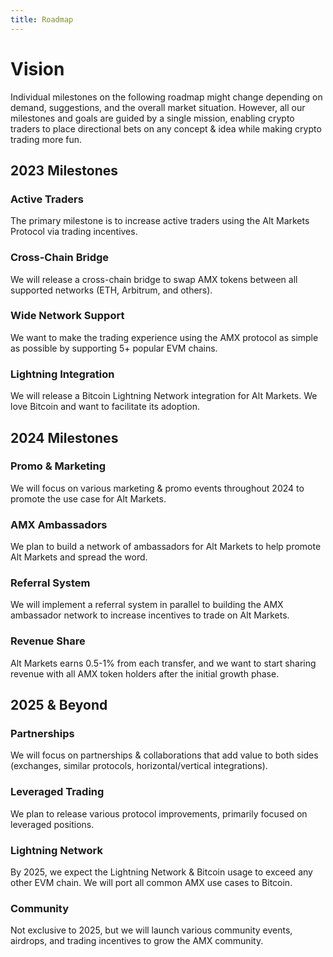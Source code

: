 ```yaml
---
title: Roadmap
---
```


# Vision
Individual milestones on the following roadmap might change depending on demand, suggestions, and the overall market situation. However, all our milestones and goals are guided by a single mission, enabling crypto traders to place directional bets on any concept & idea while making crypto trading more fun.

## 2023 Milestones
### Active Traders
The primary milestone is to increase active traders using the Alt Markets Protocol via trading incentives.

### Cross-Chain Bridge
We will release a cross-chain bridge to swap AMX tokens between all supported networks (ETH, Arbitrum, and others).

### Wide Network Support
We want to make the trading experience using the AMX protocol as simple as possible by supporting 5+ popular EVM chains.

### Lightning Integration
We will release a Bitcoin Lightning Network integration for Alt Markets. We love Bitcoin and want to facilitate its adoption.

## 2024 Milestones
### Promo & Marketing
We will focus on various marketing & promo events throughout 2024 to promote the use case for Alt Markets.

### AMX Ambassadors
We plan to build a network of ambassadors for Alt Markets to help promote Alt Markets and spread the word.

### Referral System
We will implement a referral system in parallel to building the AMX ambassador network to increase incentives to trade on Alt Markets.

### Revenue Share
Alt Markets earns 0.5-1% from each transfer, and we want to start sharing revenue with all AMX token holders after the initial growth phase.

## 2025 & Beyond
### Partnerships
We will focus on partnerships & collaborations that add value to both sides (exchanges, similar protocols, horizontal/vertical integrations).

### Leveraged Trading
We plan to release various protocol improvements, primarily focused on leveraged positions.

### Lightning Network
By 2025, we expect the Lightning Network & Bitcoin usage to exceed any other EVM chain. We will port all common AMX use cases to Bitcoin.

### Community
Not exclusive to 2025, but we will launch various community events, airdrops, and trading incentives to grow the AMX community.